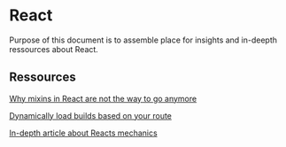 # React

Purpose of this document is to assemble place for insights and in-deepth ressources
about React.


## Ressources

[Why mixins in React are not the way to go anymore](https://medium.com/@dan_abramov/mixins-are-dead-long-live-higher-order-components-94a0d2f9e750)

[Dynamically load builds based on your route](https://github.com/odysseyscience/react-router-proxy-loader)

[In-depth article about Reacts mechanics](http://pomax.github.io/1433888478288/-%22whose-state-is-it-anyway?%22-%E2%80%94-further-thoughts-about-react)